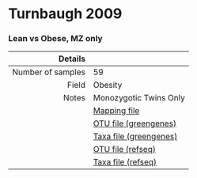# Turnbaugh 2009

### Lean vs Obese, MZ only


| Details        |             |
| -------------: |-------------|
| Number of samples | 59
| Field | Obesity
| Notes | Monozygotic Twins Only
| | [Mapping file]()
| | [OTU file (greengenes)]()
| | [Taxa file (greengenes)]()
| | [OTU file (refseq)]()
| | [Taxa file (refseq)]()